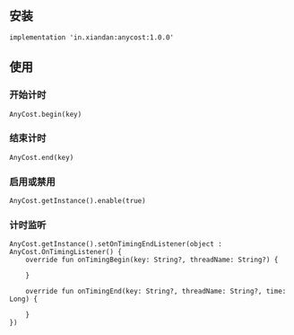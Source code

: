 ## 安装
```
implementation 'in.xiandan:anycost:1.0.0'
```

## 使用
### 开始计时
```
AnyCost.begin(key)
```

### 结束计时
```
AnyCost.end(key)
```

### 启用或禁用
```
AnyCost.getInstance().enable(true)
```

### 计时监听
```
AnyCost.getInstance().setOnTimingEndListener(object : AnyCost.OnTimingListener() {
    override fun onTimingBegin(key: String?, threadName: String?) {

    }

    override fun onTimingEnd(key: String?, threadName: String?, time: Long) {
        
    }
})
```
